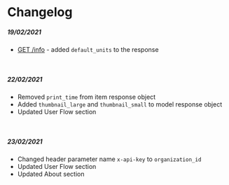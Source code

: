 # Changelog

##### 19/02/2021
- [GET /info](../reference/ctq-widget-api.v1.yaml/paths/~1info/get) - added ```default_units``` to the response

<br/>

##### 22/02/2021
- Removed ```print_time``` from item response object
- Added ```thumbnail_large``` and ```thumbnail_small``` to model response object
- Updated User Flow section

<br/>

##### 23/02/2021
- Changed header parameter name ```x-api-key``` to ```organization_id```
- Updated User Flow section
- Updated About section
